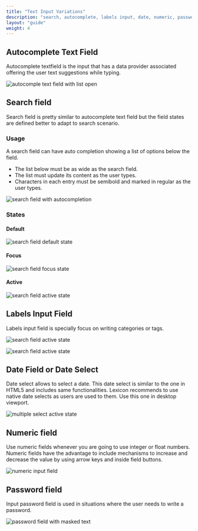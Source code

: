 ```yaml
---
title: "Text Input Variations"
description: "search, autocomplete, labels input, date, numeric, password"
layout: "guide"
weight: 4
---
```


## Autocomplete Text Field

Autocomplete textfield is the input that has a data provider associated offering the user text suggestions while typing.

![autocomple text field with list open](../../../images/AutocompleteTexfield.png)


## Search field

Search field is pretty similar to autocomplete text field but the field states are defined better to adapt to search scenario.

### Usage
A search field can have auto completion showing a list of options below the field.
* The list below must be as wide as the search field.
* The list must update its content as the user types.
* Characters in each entry must be semibold and marked in regular as the user types.

![search field with autocompletion](../../../images/SearchAutocomplete.png)

### States

#### Default

![search field default state](../../../images/InputSearch.png)

#### Focus

![search field focus state](../../../images/InputSearch+Focus.png)

#### Active

![search field active state](../../../images/InputSearch+Active.png)

## Labels Input Field

Labels input field is specially focus on writing categories or tags.

![search field active state](../../../images/LabelInputField.png)

![search field active state](../../../images/LabelInputFieldMultipleLines.png)


## Date Field or Date Select

Date select allows to select a date. This date select is similar to the one in HTML5 and includes same functionalities. Lexicon recommends to use native date selects as users are used to them. Use this one in desktop viewport.

![multiple select active state](../../../images/DatePickerOpen.png)

## Numeric field

Use numeric fields whenever you are going to use integer or float numbers. Numeric fields have the advantage to include mechanisms to increase and decrease the value by using arrow keys and inside field buttons.

![numeric input field](../../../images/InputNumeric.png)


## Password field

Input password field is used in situations where the user needs to write a password.

![password field with masked text](../../../images/InputPassword.png)

